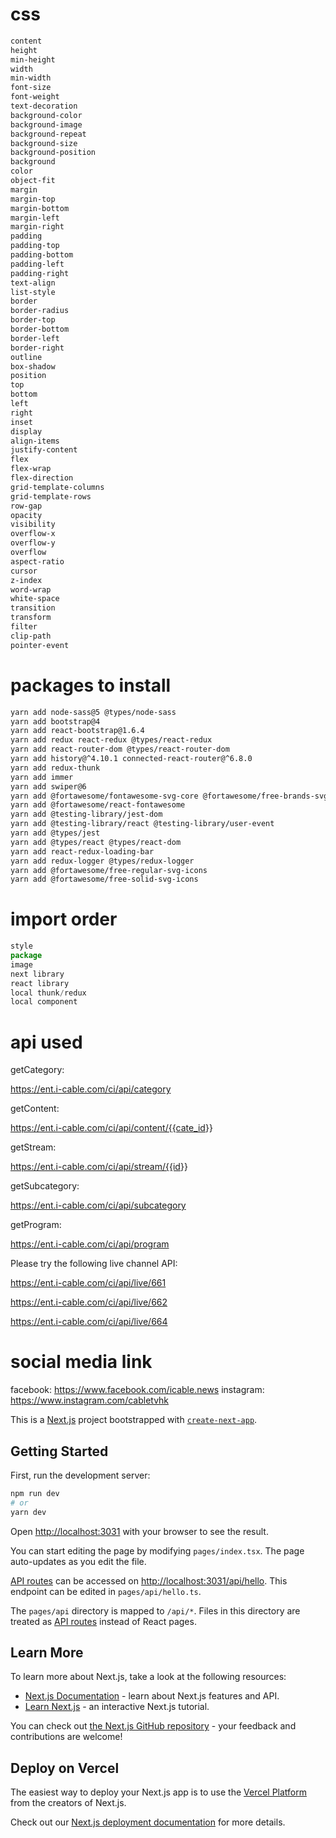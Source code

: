 # css

```scss
content
height
min-height
width
min-width
font-size
font-weight
text-decoration
background-color
background-image
background-repeat
background-size
background-position
background
color
object-fit
margin
margin-top
margin-bottom
margin-left
margin-right
padding
padding-top
padding-bottom
padding-left
padding-right
text-align
list-style
border
border-radius
border-top
border-bottom
border-left
border-right
outline
box-shadow
position
top
bottom
left
right
inset
display
align-items
justify-content
flex
flex-wrap
flex-direction
grid-template-columns
grid-template-rows
row-gap
opacity
visibility
overflow-x
overflow-y
overflow
aspect-ratio
cursor
z-index
word-wrap
white-space
transition
transform
filter
clip-path
pointer-event
```

# packages to install

```Bash
yarn add node-sass@5 @types/node-sass
yarn add bootstrap@4
yarn add react-bootstrap@1.6.4
yarn add redux react-redux @types/react-redux
yarn add react-router-dom @types/react-router-dom
yarn add history@^4.10.1 connected-react-router@^6.8.0
yarn add redux-thunk
yarn add immer
yarn add swiper@6
yarn add @fortawesome/fontawesome-svg-core @fortawesome/free-brands-svg-icons
yarn add @fortawesome/react-fontawesome
yarn add @testing-library/jest-dom
yarn add @testing-library/react @testing-library/user-event
yarn add @types/jest
yarn add @types/react @types/react-dom
yarn add react-redux-loading-bar
yarn add redux-logger @types/redux-logger
yarn add @fortawesome/free-regular-svg-icons
yarn add @fortawesome/free-solid-svg-icons
```

# import order

```Typescript
style
package
image
next library
react library
local thunk/redux
local component
```

# api used

getCategory:

<https://ent.i-cable.com/ci/api/category>

getContent:

<https://ent.i-cable.com/ci/api/content/{{cate_id>}}

getStream:

<https://ent.i-cable.com/ci/api/stream/{{id>}}

getSubcategory:

<https://ent.i-cable.com/ci/api/subcategory>

getProgram:

<https://ent.i-cable.com/ci/api/program>

Please try the following live channel API:

<https://ent.i-cable.com/ci/api/live/661>

<https://ent.i-cable.com/ci/api/live/662>

<https://ent.i-cable.com/ci/api/live/664>

# social media link

facebook: <https://www.facebook.com/icable.news>
instagram: <https://www.instagram.com/cabletvhk>

This is a [Next.js](https://nextjs.org/) project bootstrapped with [`create-next-app`](https://github.com/vercel/next.js/tree/canary/packages/create-next-app).

## Getting Started

First, run the development server:

```bash
npm run dev
# or
yarn dev
```

Open [http://localhost:3031](http://localhost:3031) with your browser to see the result.

You can start editing the page by modifying `pages/index.tsx`. The page auto-updates as you edit the file.

[API routes](https://nextjs.org/docs/api-routes/introduction) can be accessed on [http://localhost:3031/api/hello](http://localhost:3000/api/hello). This endpoint can be edited in `pages/api/hello.ts`.

The `pages/api` directory is mapped to `/api/*`. Files in this directory are treated as [API routes](https://nextjs.org/docs/api-routes/introduction) instead of React pages.

## Learn More

To learn more about Next.js, take a look at the following resources:

- [Next.js Documentation](https://nextjs.org/docs) - learn about Next.js features and API.
- [Learn Next.js](https://nextjs.org/learn) - an interactive Next.js tutorial.

You can check out [the Next.js GitHub repository](https://github.com/vercel/next.js/) - your feedback and contributions are welcome!

## Deploy on Vercel

The easiest way to deploy your Next.js app is to use the [Vercel Platform](https://vercel.com/new?utm_medium=default-template&filter=next.js&utm_source=create-next-app&utm_campaign=create-next-app-readme) from the creators of Next.js.

Check out our [Next.js deployment documentation](https://nextjs.org/docs/deployment) for more details.
